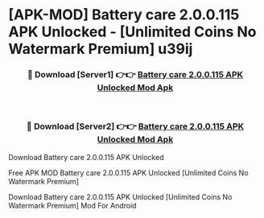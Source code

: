 # [APK-MOD] Battery care 2.0.0.115 APK Unlocked - [Unlimited Coins No Watermark Premium] u39ij



<div align="center">
<h3>🔴 Download [Server1] 👉👉 <a href="https://momento.my/?title=Battery_care_2.0.0.115_APK_Unlocked">Battery care 2.0.0.115 APK Unlocked Mod Apk</a></h3><br>

<h3>🔴 Download [Server2] 👉👉 <a href="https://momento.my/?title=Battery_care_2.0.0.115_APK_Unlocked">Battery care 2.0.0.115 APK Unlocked Mod Apk</a></h3>
</div>



Download Battery care 2.0.0.115 APK Unlocked 

Free APK MOD Battery care 2.0.0.115 APK Unlocked [Unlimited Coins No Watermark Premium]

Download Battery care 2.0.0.115 APK Unlocked [Unlimited Coins No Watermark Premium] Mod For Android
